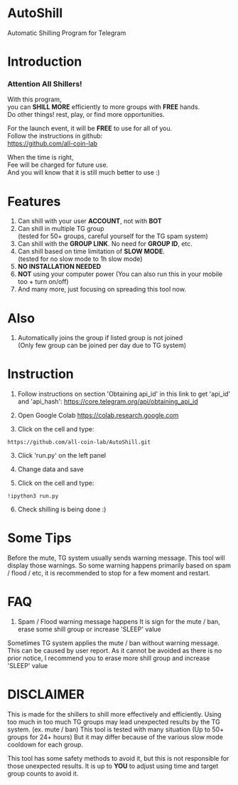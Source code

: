 # AutoShill

Automatic Shilling Program for Telegram

# Introduction

### Attention All Shillers!  
  
With this program,  
you can **SHILL MORE** efficiently to more groups with **FREE** hands.  
Do other things! rest, play, or find more opportunities.  

For the launch event,
it will be **FREE** to use for all of you.  
Follow the instructions in github:  
https://github.com/all-coin-lab

When the time is right,  
Fee will be charged for future use.  
And you will know that it is still much better to use :)  

# Features
1. Can shill with your user **ACCOUNT**, not with **BOT**  
2. Can shill in multiple TG group  
(tested for 50+ groups, careful yourself for the TG spam system)  
3. Can shill with the **GROUP LINK**. No need for **GROUP ID**, etc.  
4. Can shill based on time limitation of **SLOW MODE**.  
(tested for no slow mode to 1h slow mode)  
5. **NO INSTALLATION NEEDED**
6. **NOT** using your computer power
(You can also run this in your mobile too + turn on/off)
8. And many more, just focusing on spreading this tool now.  

# Also
1. Automatically joins the group if listed group is not joined  
(Only few group can be joined per day due to TG system)

# Instruction

1. Follow instructions on section 'Obtaining api_id' in this link to get 'api_id' and 'api_hash':
https://core.telegram.org/api/obtaining_api_id

2. Open Google Colab
https://colab.research.google.com

3. Click on the cell and type:
```
https://github.com/all-coin-lab/AutoShill.git
```
3. Click 'run.py' on the left panel

4. Change data and save

5. Click on the cell and type:
```
!ipython3 run.py
```

6. Check shilling is being done :)

# Some Tips
Before the mute, TG system usually sends warning message.
This tool will display those warnings.
So some warning happens primarily based on spam / flood / etc,
it is recommended to stop for a few moment and restart.



# FAQ
1. Spam / Flood warning message happens
It is sign for the mute / ban,
erase some shill group or increase 'SLEEP' value

Sometimes TG system applies the mute / ban without warning message.
This can be caused by user report.
As it cannot be avoided as there is no prior notice,
I recommend you to erase more shill group and increase 'SLEEP' value


# DISCLAIMER
This is made for the shillers to shill more effectively and efficiently.
Using too much in too much TG groups may lead unexpected results by the TG system. (ex. mute / ban)
This tool is tested with many situation (Up to 50+ groups for 24+ hours)
But it may differ because of the various slow mode cooldown for each group.

This tool has some safety methods to avoid it,
but this is not responsible for those unexpected results.
It is up to **YOU** to adjust using time and target group counts to avoid it.

